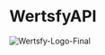 # WertsfyAPI

![Wertsfy-Logo-Final](https://user-images.githubusercontent.com/59739253/173217877-ddac3231-90f4-4502-8300-9e5134e1bff1.png)
